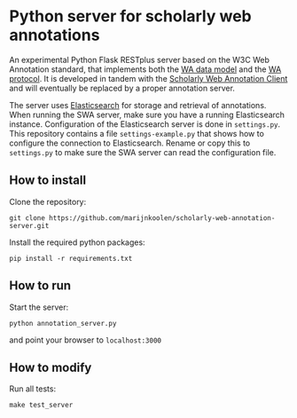 # Python server for scholarly web annotations

An experimental Python Flask RESTplus server based on the W3C Web Annotation standard, that implements both the [WA data model](https://www.w3.org/TR/annotation-model/) and the [WA protocol](https://www.w3.org/TR/annotation-protocol/). It is developed in tandem with the [Scholarly Web Annotation Client](https://github.com/CLARIAH/scholarly-web-annotation-client) and will eventually be replaced by a proper annotation server.

The server uses [Elasticsearch](https://www.elastic.co/products/elasticsearch) for storage and retrieval of annotations. When running the SWA server, make sure you have a running Elasticsearch instance. Configuration of the Elasticsearch server is done in `settings.py`. This repository contains a file `settings-example.py` that shows how to configure the connection to Elasticsearch. Rename or copy this to `settings.py` to make sure the SWA server can read the configuration file.

## How to install

Clone the repository:
```
git clone https://github.com/marijnkoolen/scholarly-web-annotation-server.git
```

Install the required python packages:
```
pip install -r requirements.txt
```

## How to run

Start the server:
```
python annotation_server.py
```

and point your browser to `localhost:3000`

## How to modify

Run all tests:
```
make test_server
```



